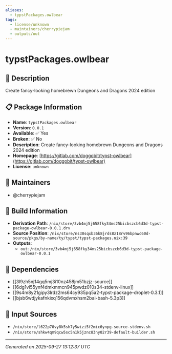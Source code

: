 ```yaml
---
aliases:
  - typstPackages.owlbear
tags:
  - license/unknown
  - maintainers/cherrypiejam
  - outputs/out
---
```


# typstPackages.owlbear

## 📝 Description

Create fancy-looking homebrewn Dungeons and Dragons 2024 edition

## 📋 Package Information

- **Name**: `typstPackages.owlbear`
- **Version**: `0.0.1`
- **Available**: ✅ Yes
- **Broken**: ✅ No
- **Description**: Create fancy-looking homebrewn Dungeons and Dragons 2024 edition
- **Homepage**: [https://gitlab.com/doggobit/typst-owlbear](https://gitlab.com/doggobit/typst-owlbear)
- **License**: `unknown`
## 👥 Maintainers

- @cherrypiejam


## 🔧 Build Information

- **Derivation Path**: `/nix/store/3vb4mj5j658fky34ms25bicbszcb6d3d-typst-package-owlbear-0.0.1.drv`
- **Source Position**: `/nix/store/ns30sqxb36k8jrds8z18rv96bpnwc60d-source/pkgs/by-name/ty/typst/typst-packages.nix:39`
- **Outputs**:
  - `out`:  `/nix/store/3vb4mj5j658fky34ms25bicbszcb6d3d-typst-package-owlbear-0.0.1`

## 🔗 Dependencies

- [[3l9zh5nj14gq5mj3i10nz458jm51bzjz-source]]
- [[6dg1vi55ynf4dmkmmcn945pwdz010s34-stdenv-linux]]
- [[9s4m8y21gipy3lrdz2ms64cy935pq5a2-typst-package-droplet-0.3.1]]
- [[bjsb6wdjykafnkixq156qdvmxhsm2bai-bash-5.3p3]]

## 📁 Input Sources

- `/nix/store/l622p70vy8k5sh7y5wizi5f2mic6ynpg-source-stdenv.sh`
- `/nix/store/shkw4qm9qcw5sc5n1k5jznc83ny02r39-default-builder.sh`

---
*Generated on 2025-09-27 13:12:37 UTC*
